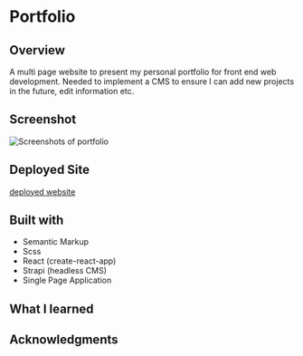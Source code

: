 # Portfolio

## Overview

A multi page website to present my personal portfolio for front end web development. Needed to implement a CMS to ensure I can add new projects in the future, edit information etc.

## Screenshot

![Screenshots of portfolio](https://i.ibb.co/Bw3QNTv/New-Project.png)

## Deployed Site

[deployed website](https://portfolio-p3z4.onrender.com/)

## Built with

- Semantic Markup
- Scss
- React (create-react-app)
- Strapi (headless CMS)
- Single Page Application

## What I learned

## Acknowledgments
